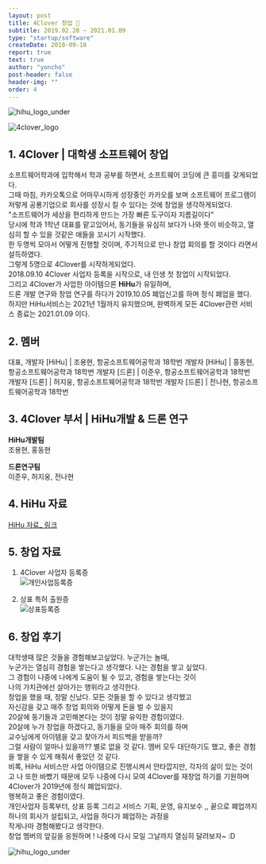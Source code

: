 ```yaml
---
layout: post
title: 4Clover 창업 🦄
subtitle: 2019.02.28 ~ 2021.01.09
type: "startup/software"
createDate: 2018-09-10
report: true
text: true
author: "yoncho"
post-header: false
header-img: ""
order: 4
---
```


![hihu_logo_under](https://user-images.githubusercontent.com/44021629/105250659-7a13da00-5bbd-11eb-992e-9b677b3a3f48.jpg)

![4clover_logo](https://user-images.githubusercontent.com/44021629/123761797-2096a080-d8fd-11eb-9331-f098a08ef9f3.jpg)


## 1. 4Clover | 대학생 소프트웨어 창업

소프트웨어학과에 입학해서 학과 공부를 하면서, 소프트웨어 코딩에 큰 흥미를 갖게되었다.  
그때 마침, 카카오톡으로 어마무시하게 성장중인 카카오를 보며 소프트웨어 프로그램이   
저렇게 공룡기업으로 회사를 성장시 킬 수 있다는 것에 창업을 생각하게되었다.  
"소프트웨어가 세상을 편리하게 만드는 가장 빠른 도구이자 지름길이다"   
당시에 학과 1학년 대표를 맡고있어서, 동기들을 유심히 보다가 나와 뜻이 비슷하고, 열심히 할 수 있을 것같은 애들을 꼬시기 시작했다.  
한 두명씩 모아서 어떻게 진행할 것이며, 주기적으로 만나 창업 회의를 할 것이다 라면서 설득하였다.  
그렇게 5명으로 4Clover를 시작하게되었다.  
2018.09.10 4Clover 사업자 등록을 시작으로, 내 인생 첫 창업이 시작되었다.  
그리고 4Clover가 사업한 아이템으론 **HiHu**가 유일하며,  
드론 개발 연구와 창업 연구를 하다가 2019.10.05 폐업신고를 하며 정식 폐업을 했다.  
하지만 HiHu서비스는 2021년 1월까지 유지했으며, 완벽하게 모든 4Clover관련 서비스 종료는 2021.01.09 이다.  

## 2. 멤버 

대표, 개발자 [HiHu] | 조용현, 항공소프트웨어공학과 18학번
개발자 [HiHu] | 홍동현, 항공소프트웨어공학과 18학번
개발자 [드론] | 이준우, 항공소프트웨어공학과 18학번
개발자 [드론] | 허지웅, 항공소프트웨어공학과 18학번
개발자 [드론] | 전나현, 항공소프트웨어공학과 18학번

## 3. 4Clover 부서 | HiHu개발 & 드론 연구

**HiHu개발팀**  
조용현, 홍동현  

**드론연구팀**  
이준우, 허지웅, 전나현  

## 4. HiHu 자료
<a class="intro-a" href="https://yoncho.github.io/REPORT/2_2021.01.09" target="_blank">HiHu 자료_ 링크</a>


## 5.  창업 자료
  
1. 4Clover 사업자 등록증  
![개인사업등록증](https://user-images.githubusercontent.com/44021629/123762635-f72a4480-d8fd-11eb-9a09-55bde24fb873.jpg)  
  
2. 상표 특허 출원증  
![상표등록증](https://user-images.githubusercontent.com/44021629/123763009-538d6400-d8fe-11eb-8131-9a4bd7a4686e.png)  
   

## 6. 창업 후기
대학생때 많은 것들을 경험해보고싶었다. 누군가는 놀때,  
누군가는 열심히 경험을 쌓는다고 생각했다. 나는 경험을 쌓고 싶었다.  
그 경험이 나중에 나에게 도움이 될 수 있고, 경험을 쌓는다는 것이  
나의 가치관에선 살아가는 행위라고 생각한다.  
창업을 했을 때, 정말 신났다. 모든 것들을 할 수 있다고 생각했고  
자신감을 갖고  매주 창업 회의와 어떻게 돈을 벌 수 있을지  
20살에 동기들과 고민해본다는 것이 정말 유익한 경험이였다.   
20살에 누가 창업을 하겠다고, 동기들을 모아 매주 회의를 하며  
교수님에게 아이템을 갖고 찾아가서 피드백을 받을까?   
그럴 사람이 얼마나 있을까?? 별로 없을 것 같다. 멤버 모두 대단하기도 했고, 좋은 경험을 쌓을 수 있게 해줘서 좋았던 것 같다.  
비록, HiHu 서비스만 사업 아이템으로 진행시켜서 안타깝지만, 각자의 삶이 있는 것이고 나 또한 바빴기 때문에 
모두 나중에 다시 모여 4Clover를 재창업 하기를 기원하며    
4Clover가 2019년에 정식 폐업되었다.  
행복하고 좋은 경험이였다.  
개인사업자 등록부터, 상표 등록 그리고 서비스 기획, 운영, 유지보수 ,, 끝으로 폐업까지  
하나의 회사가 설립되고, 사업을 하다가 폐업하는 과정을   
작게나마 경험해봤다고 생각한다.  
창업 멤버의 앞길을 응원하며 ! 나중에 다시 모일 그날까지 열심히 달려보자~ :D  

![hihu_logo_under](https://user-images.githubusercontent.com/44021629/105250659-7a13da00-5bbd-11eb-992e-9b677b3a3f48.jpg)
